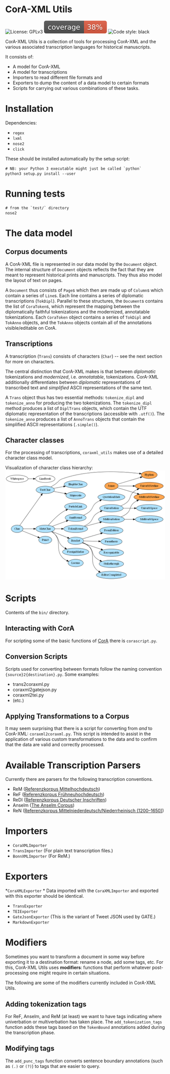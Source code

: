 
# CorA-XML Utils
![[License: GPLv3](LICENSE)](https://img.shields.io/badge/License-GPLv3-blue.svg)
![[Test coverage](https://docs.nose2.io/en/latest/)](coverage.svg)
![[Code style: black](https://github.com/psf/black)](https://img.shields.io/badge/code%20style-black-000000.svg)

CorA-XML Utils is a collection of tools for processing CorA-XML and the various associated transcription languages for historical manuscripts.

It consists of:

- A model for CorA-XML
- A model for transcriptions
- Importers to read different file formats and 
- Exporters to dump the content of a data model to certain formats 
- Scripts for carrying out various combinations of these tasks.

# Installation

Dependencies:
* `regex`
* `lxml`
* `nose2`
* `click`

These should be installed automatically by the setup script:
```
# NB: your Python 3 executable might just be called `python`
python3 setup.py install --user
```



# Running tests

```
# from the `test/` directory
nose2
```


# The data model


## Corpus documents

A CorA-XML file is represented in our data model by the `Document` object. The internal structure of `Document` objects reflects the fact that they are meant to represent historical prints and manuscripts. They thus also model the layout of text on pages. 

A `Document` thus consists of `Page`s which then are made up of `Column`s which contain a series of `Line`s. Each line contains a series of diplomatic transcriptions (`TokDipl`). Parallel to these structures, the `Document`s contains the list of `CoraToken`s, which represent the mapping between the diplomatically faithful tokenizations and the modernized, annotatable tokenizations. Each `CoraToken` object contains a series of `TokDipl` and `TokAnno` objects, and the `TokAnno` objects contain all of the annotations visible/editable on CorA.

## Transcriptions

A transcription (`Trans`) consists of characters (`Char`) -- see the next section for more on characters. 

The central distinction that CorA-XML makes is that between *diplomatic* tokenizations and *modernized*, i.e. *annotatable*, tokenizations. CorA-XML additionally differentiates between *diplomatic* representations of transcribed text and *simplified* ASCII representations of the same text.

A `Trans` object thus has two essential methods: `tokenize_dipl` and `tokenize_anno` for producing the two tokenizations. The `tokenize_dipl` method produces a list of `DiplTrans` objects, which contain the UTF diplomatic representation of the transcriptions (accessible with `.utf()`). The `tokenize_anno` produces a list of `AnnoTrans` objects that contain the simplified ASCII representations (`.simple()`).





## Character classes

For the processing of transcriptions, `coraxml_utils` makes use of a detailed character class model.

Visualization of character class hierarchy:
![character model overview](res/charclasses.png)




# Scripts

Contents of the `bin/` directory.

## Interacting with CorA

For scripting some of the basic functions of [CorA](http://github.com/comphist/cora) there is `corascript.py`.

## Conversion Scripts

Scripts used for converting between formats follow the naming convention `{source}2{destination}.py`. Some examples:

- trans2coraxml.py
- coraxml2gatejson.py
- coraxml2tei.py
- (etc.)

## Applying Transformations to a Corpus

It may seem surprising that there is a script for converting from *and* to
CorA-XML: `coraxml2coraxml.py`. This script is intended to assist in the
application of various custom transformations to the data and to confirm that
the data are valid and correctly processed.

# Available Transcription Parsers

Currently there are parsers for the following transcription conventions.

* ReM ([Referenzkorpus Mittelhochdeutsch](https://linguistics.rub.de/rem))
* ReF ([Referenzkorpus Frühneuhochdeutsch](https://linguistics.rub.de/ref))
* ReDI ([Referenzkorpus Deutscher Inschriften](https://www.ruhr-uni-bochum.de/wegera/ReDI/index.htm))
* Anselm ([The Anselm Corpus](https://linguistics.rub.de/anselm))
* ReN ([Referenzkorpus Mittelniederdeutsch/Niederrheinisch (1200&ndash;1650)](https://www.slm.uni-hamburg.de/ren.html))


# Importers

* `CoraXMLImporter`
* `TransImporter` (For plain text transcription files.)
* `BonnXMLImporter` (For ReM.)


# Exporters

*`CoraXMLExporter`
    * Data imported with the `CoraXMLImporter` and exported with this exporter should be identical.
* `TransExporter` 
* `TEIExporter`
* `GateJsonExporter` (This is the variant of Tweet JSON used by GATE.)
* `MarkdownExporter`


# Modifiers

Sometimes you want to transform a document in some way before exporting it to a destination format: rename a node, add some tags, etc. For this, CorA-XML Utils uses **modifiers**: functions that perform whatever post-processing one might require in certain situations.

The following are some of the modifiers currently included in CorA-XML Utils.

## Adding tokenization tags

For ReF, Anselm, and ReM (at least) we want to have tags indicating where
univerbation or multiverbation has taken place. The `add_tokenization_tags`
function adds these tags based on the `TokenBound` annotations added during the
transcription phase.

## Modifying tags

The `add_punc_tags` function converts sentence boundary annotations (such as
`(.)` or `(?)`) to tags that are easier to query.


